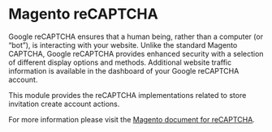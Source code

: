 # Magento reCAPTCHA

Google reCAPTCHA ensures that a human being, rather than a computer (or “bot”), is interacting with your website. Unlike the standard Magento CAPTCHA, Google reCAPTCHA provides enhanced security with a selection of different display options and methods. Additional website traffic information is available in the dashboard of your Google reCAPTCHA account.

This module provides the reCAPTCHA implementations related to store invitation create account actions.

For more information please visit the [Magento document for reCAPTCHA](https://docs.magento.com/user-guide/stores/security-google-recaptcha.html).
